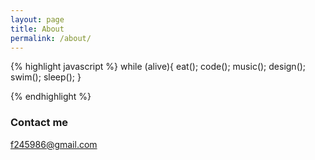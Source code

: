 ```yaml
---
layout: page
title: About
permalink: /about/
---
```


{% highlight javascript %}
while (alive){
  eat();
  code();
  music();
  design();
  swim();
  sleep();
}

{% endhighlight %}

### Contact me

[f245986@gmail.com](mailto:f245986@gmail.com)
